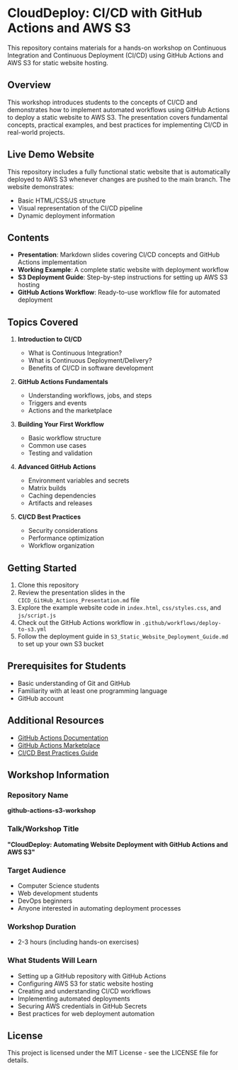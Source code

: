 # CloudDeploy: CI/CD with GitHub Actions and AWS S3

This repository contains materials for a hands-on workshop on Continuous Integration and Continuous Deployment (CI/CD) using GitHub Actions and AWS S3 for static website hosting.

## Overview

This workshop introduces students to the concepts of CI/CD and demonstrates how to implement automated workflows using GitHub Actions to deploy a static website to AWS S3. The presentation covers fundamental concepts, practical examples, and best practices for implementing CI/CD in real-world projects.

## Live Demo Website

This repository includes a fully functional static website that is automatically deployed to AWS S3 whenever changes are pushed to the main branch. The website demonstrates:

- Basic HTML/CSS/JS structure
- Visual representation of the CI/CD pipeline
- Dynamic deployment information

## Contents

- **Presentation**: Markdown slides covering CI/CD concepts and GitHub Actions implementation
- **Working Example**: A complete static website with deployment workflow
- **S3 Deployment Guide**: Step-by-step instructions for setting up AWS S3 hosting
- **GitHub Actions Workflow**: Ready-to-use workflow file for automated deployment

## Topics Covered

1. **Introduction to CI/CD**
   - What is Continuous Integration?
   - What is Continuous Deployment/Delivery?
   - Benefits of CI/CD in software development

2. **GitHub Actions Fundamentals**
   - Understanding workflows, jobs, and steps
   - Triggers and events
   - Actions and the marketplace

3. **Building Your First Workflow**
   - Basic workflow structure
   - Common use cases
   - Testing and validation

4. **Advanced GitHub Actions**
   - Environment variables and secrets
   - Matrix builds
   - Caching dependencies
   - Artifacts and releases

5. **CI/CD Best Practices**
   - Security considerations
   - Performance optimization
   - Workflow organization

## Getting Started

1. Clone this repository
2. Review the presentation slides in the `CICD_GitHub_Actions_Presentation.md` file
3. Explore the example website code in `index.html`, `css/styles.css`, and `js/script.js`
4. Check out the GitHub Actions workflow in `.github/workflows/deploy-to-s3.yml`
5. Follow the deployment guide in `S3_Static_Website_Deployment_Guide.md` to set up your own S3 bucket

## Prerequisites for Students

- Basic understanding of Git and GitHub
- Familiarity with at least one programming language
- GitHub account

## Additional Resources

- [GitHub Actions Documentation](https://docs.github.com/en/actions)
- [GitHub Actions Marketplace](https://github.com/marketplace?type=actions)
- [CI/CD Best Practices Guide](https://www.atlassian.com/continuous-delivery/principles/continuous-integration-vs-delivery-vs-deployment)

## Workshop Information

### Repository Name
**github-actions-s3-workshop**

### Talk/Workshop Title
**"CloudDeploy: Automating Website Deployment with GitHub Actions and AWS S3"**

### Target Audience
- Computer Science students
- Web development students
- DevOps beginners
- Anyone interested in automating deployment processes

### Workshop Duration
- 2-3 hours (including hands-on exercises)

### What Students Will Learn
- Setting up a GitHub repository with GitHub Actions
- Configuring AWS S3 for static website hosting
- Creating and understanding CI/CD workflows
- Implementing automated deployments
- Securing AWS credentials in GitHub Secrets
- Best practices for web deployment automation

## License

This project is licensed under the MIT License - see the LICENSE file for details.